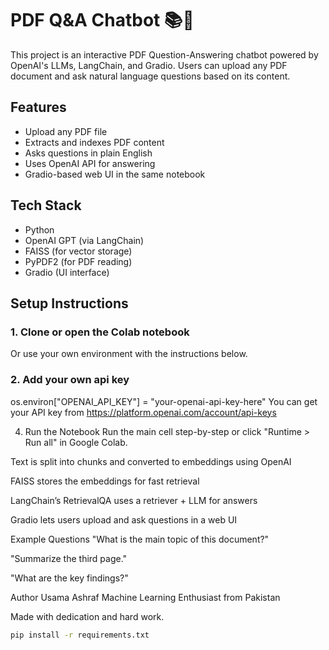 # PDF Q&A Chatbot 📚🤖

This project is an interactive PDF Question-Answering chatbot powered by OpenAI's LLMs, LangChain, and Gradio. Users can upload any PDF document and ask natural language questions based on its content.

## Features

- Upload any PDF file
- Extracts and indexes PDF content
- Asks questions in plain English
- Uses OpenAI API for answering
- Gradio-based web UI in the same notebook

## Tech Stack

- Python
- OpenAI GPT (via LangChain)
- FAISS (for vector storage)
- PyPDF2 (for PDF reading)
- Gradio (UI interface)

## Setup Instructions

### 1. Clone or open the Colab notebook

Or use your own environment with the instructions below.

### 2. Add your own api key 
os.environ["OPENAI_API_KEY"] = "your-openai-api-key-here"
You can get your API key from https://platform.openai.com/account/api-keys

4. Run the Notebook
Run the main cell step-by-step or click "Runtime > Run all" in Google Colab.

Text is split into chunks and converted to embeddings using OpenAI

FAISS stores the embeddings for fast retrieval

LangChain’s RetrievalQA uses a retriever + LLM for answers

Gradio lets users upload and ask questions in a web UI

Example Questions
"What is the main topic of this document?"

"Summarize the third page."

"What are the key findings?"

Author
Usama Ashraf
Machine Learning Enthusiast from Pakistan

Made with dedication and hard work.

```bash
pip install -r requirements.txt




